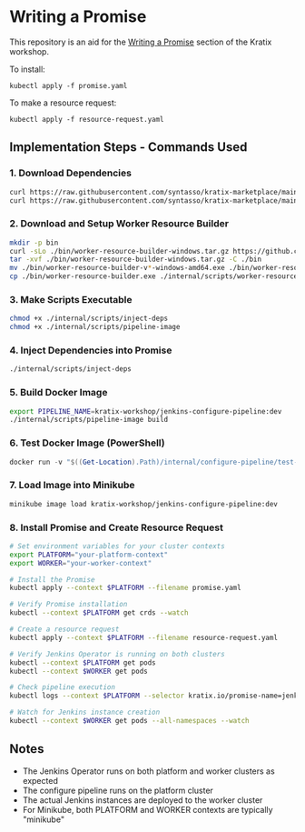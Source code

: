 # Writing a Promise
This repository is an aid for the [Writing a Promise](https://kratix.io/docs/workshop/writing-a-promise)
section of the Kratix workshop.

To install:
```
kubectl apply -f promise.yaml
```

To make a resource request:
```
kubectl apply -f resource-request.yaml
```

## Implementation Steps - Commands Used

### 1. Download Dependencies
```bash
curl https://raw.githubusercontent.com/syntasso/kratix-marketplace/main/jenkins/internal/configure-pipeline/dependencies/jenkins.io_jenkins.yaml --output internal/dependencies/jenkins.io_jenkins.yaml --silent
curl https://raw.githubusercontent.com/syntasso/kratix-marketplace/main/jenkins/internal/configure-pipeline/dependencies/all-in-one-v1alpha2.yaml --output internal/dependencies/all-in-one-v1alpha2.yaml --silent
```

### 2. Download and Setup Worker Resource Builder
```bash
mkdir -p bin
curl -sLo ./bin/worker-resource-builder-windows.tar.gz https://github.com/syntasso/kratix/releases/download/v0.0.4/worker-resource-builder_0.0.4_windows_amd64.tar.gz
tar -xvf ./bin/worker-resource-builder-windows.tar.gz -C ./bin
mv ./bin/worker-resource-builder-v*-windows-amd64.exe ./bin/worker-resource-builder.exe
cp ./bin/worker-resource-builder.exe ./internal/scripts/worker-resource-builder.exe
```

### 3. Make Scripts Executable
```bash
chmod +x ./internal/scripts/inject-deps
chmod +x ./internal/scripts/pipeline-image
```

### 4. Inject Dependencies into Promise
```bash
./internal/scripts/inject-deps
```

### 5. Build Docker Image
```bash
export PIPELINE_NAME=kratix-workshop/jenkins-configure-pipeline:dev
./internal/scripts/pipeline-image build
```

### 6. Test Docker Image (PowerShell)
```powershell
docker run -v "$((Get-Location).Path)/internal/configure-pipeline/test-input:/kratix/input" -v "$((Get-Location).Path)/internal/configure-pipeline/test-output:/kratix/output" kratix-workshop/jenkins-configure-pipeline:dev
```

### 7. Load Image into Minikube
```bash
minikube image load kratix-workshop/jenkins-configure-pipeline:dev
```

### 8. Install Promise and Create Resource Request
```bash
# Set environment variables for your cluster contexts
export PLATFORM="your-platform-context"
export WORKER="your-worker-context"

# Install the Promise
kubectl apply --context $PLATFORM --filename promise.yaml

# Verify Promise installation
kubectl --context $PLATFORM get crds --watch

# Create a resource request
kubectl apply --context $PLATFORM --filename resource-request.yaml

# Verify Jenkins Operator is running on both clusters
kubectl --context $PLATFORM get pods
kubectl --context $WORKER get pods

# Check pipeline execution
kubectl logs --context $PLATFORM --selector kratix.io/promise-name=jenkins-default --container create-jenkins-instance

# Watch for Jenkins instance creation
kubectl --context $WORKER get pods --all-namespaces --watch
```

## Notes
- The Jenkins Operator runs on both platform and worker clusters as expected
- The configure pipeline runs on the platform cluster
- The actual Jenkins instances are deployed to the worker cluster
- For Minikube, both PLATFORM and WORKER contexts are typically "minikube"

